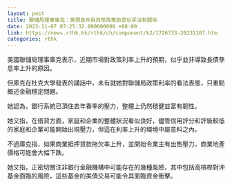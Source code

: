 ```yaml
---
layout: post
title: 聯儲局理事庫克：美債息升與貨幣政策前景似乎沒有關係
date: 2023-11-07 07:25:32.000000000 +08:00
link: https://news.rthk.hk/rthk/ch/component/k2/1726733-20231107.htm
categories: rthk
---
```


美國聯儲局理事庫克表示，近期市場對政策利率上升的預期，似乎並非導致長債孳息率上升的原因。

但庫克在杜克大學發表的講話中，未有就她對聯儲局政策利率的看法表態，只重點概述金融穩定問題。

她認為，銀行系統已頂住去年春季的壓力，整體上仍然穩健並富有韌性。

她又指，在借貸方面，家庭和企業的整體狀況看似良好，儘管信用評分和評級較低的家庭和企業可能開始出現壓力，但這在利率上升的環境中屬意料之內。

不過庫克指，如果商業抵押貸款拖欠率上升，並開始令業主有出售壓力，商業地產價格可能會大幅下跌。

她又指，正密切關注非銀行金融機構中可能存在的幾種風險，其中包括高槓桿對沖基金面臨的風險，這些基金的美債交易可能令其面臨資金衝擊。
